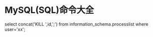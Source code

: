 # MySQL\(SQL\)命令大全

select concat\('KILL ',id,';'\) from information\_schema.processlist where user='xx';

